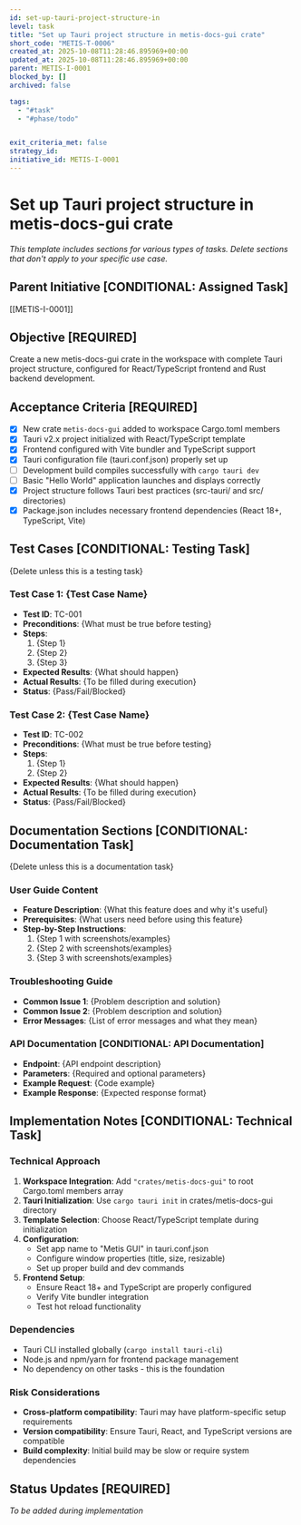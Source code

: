 ```yaml
---
id: set-up-tauri-project-structure-in
level: task
title: "Set up Tauri project structure in metis-docs-gui crate"
short_code: "METIS-T-0006"
created_at: 2025-10-08T11:28:46.895969+00:00
updated_at: 2025-10-08T11:28:46.895969+00:00
parent: METIS-I-0001
blocked_by: []
archived: false

tags:
  - "#task"
  - "#phase/todo"


exit_criteria_met: false
strategy_id: 
initiative_id: METIS-I-0001
---
```


# Set up Tauri project structure in metis-docs-gui crate

*This template includes sections for various types of tasks. Delete sections that don't apply to your specific use case.*

## Parent Initiative **[CONDITIONAL: Assigned Task]**

[[METIS-I-0001]]

## Objective **[REQUIRED]**

Create a new metis-docs-gui crate in the workspace with complete Tauri project structure, configured for React/TypeScript frontend and Rust backend development.

## Acceptance Criteria **[REQUIRED]**

- [x] New crate `metis-docs-gui` added to workspace Cargo.toml members
- [x] Tauri v2.x project initialized with React/TypeScript template
- [x] Frontend configured with Vite bundler and TypeScript support
- [x] Tauri configuration file (tauri.conf.json) properly set up
- [ ] Development build compiles successfully with `cargo tauri dev`
- [ ] Basic "Hello World" application launches and displays correctly
- [x] Project structure follows Tauri best practices (src-tauri/ and src/ directories)
- [x] Package.json includes necessary frontend dependencies (React 18+, TypeScript, Vite)

## Test Cases **[CONDITIONAL: Testing Task]**

{Delete unless this is a testing task}

### Test Case 1: {Test Case Name}
- **Test ID**: TC-001
- **Preconditions**: {What must be true before testing}
- **Steps**: 
  1. {Step 1}
  2. {Step 2}
  3. {Step 3}
- **Expected Results**: {What should happen}
- **Actual Results**: {To be filled during execution}
- **Status**: {Pass/Fail/Blocked}

### Test Case 2: {Test Case Name}
- **Test ID**: TC-002
- **Preconditions**: {What must be true before testing}
- **Steps**: 
  1. {Step 1}
  2. {Step 2}
- **Expected Results**: {What should happen}
- **Actual Results**: {To be filled during execution}
- **Status**: {Pass/Fail/Blocked}

## Documentation Sections **[CONDITIONAL: Documentation Task]**

{Delete unless this is a documentation task}

### User Guide Content
- **Feature Description**: {What this feature does and why it's useful}
- **Prerequisites**: {What users need before using this feature}
- **Step-by-Step Instructions**:
  1. {Step 1 with screenshots/examples}
  2. {Step 2 with screenshots/examples}
  3. {Step 3 with screenshots/examples}

### Troubleshooting Guide
- **Common Issue 1**: {Problem description and solution}
- **Common Issue 2**: {Problem description and solution}
- **Error Messages**: {List of error messages and what they mean}

### API Documentation **[CONDITIONAL: API Documentation]**
- **Endpoint**: {API endpoint description}
- **Parameters**: {Required and optional parameters}
- **Example Request**: {Code example}
- **Example Response**: {Expected response format}

## Implementation Notes **[CONDITIONAL: Technical Task]**

### Technical Approach
1. **Workspace Integration**: Add `"crates/metis-docs-gui"` to root Cargo.toml members array
2. **Tauri Initialization**: Use `cargo tauri init` in crates/metis-docs-gui directory
3. **Template Selection**: Choose React/TypeScript template during initialization
4. **Configuration**: 
   - Set app name to "Metis GUI" in tauri.conf.json
   - Configure window properties (title, size, resizable)
   - Set up proper build and dev commands
5. **Frontend Setup**:
   - Ensure React 18+ and TypeScript are properly configured
   - Verify Vite bundler integration
   - Test hot reload functionality

### Dependencies
- Tauri CLI installed globally (`cargo install tauri-cli`)
- Node.js and npm/yarn for frontend package management
- No dependency on other tasks - this is the foundation

### Risk Considerations
- **Cross-platform compatibility**: Tauri may have platform-specific setup requirements
- **Version compatibility**: Ensure Tauri, React, and TypeScript versions are compatible
- **Build complexity**: Initial build may be slow or require system dependencies

## Status Updates **[REQUIRED]**

*To be added during implementation*